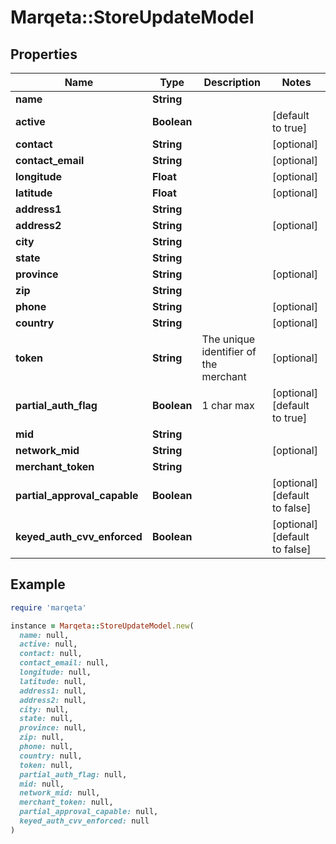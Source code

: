 # Marqeta::StoreUpdateModel

## Properties

| Name | Type | Description | Notes |
| ---- | ---- | ----------- | ----- |
| **name** | **String** |  |  |
| **active** | **Boolean** |  | [default to true] |
| **contact** | **String** |  | [optional] |
| **contact_email** | **String** |  | [optional] |
| **longitude** | **Float** |  | [optional] |
| **latitude** | **Float** |  | [optional] |
| **address1** | **String** |  |  |
| **address2** | **String** |  | [optional] |
| **city** | **String** |  |  |
| **state** | **String** |  |  |
| **province** | **String** |  | [optional] |
| **zip** | **String** |  |  |
| **phone** | **String** |  | [optional] |
| **country** | **String** |  | [optional] |
| **token** | **String** | The unique identifier of the merchant | [optional] |
| **partial_auth_flag** | **Boolean** | 1 char max | [optional][default to true] |
| **mid** | **String** |  |  |
| **network_mid** | **String** |  | [optional] |
| **merchant_token** | **String** |  |  |
| **partial_approval_capable** | **Boolean** |  | [optional][default to false] |
| **keyed_auth_cvv_enforced** | **Boolean** |  | [optional][default to false] |

## Example

```ruby
require 'marqeta'

instance = Marqeta::StoreUpdateModel.new(
  name: null,
  active: null,
  contact: null,
  contact_email: null,
  longitude: null,
  latitude: null,
  address1: null,
  address2: null,
  city: null,
  state: null,
  province: null,
  zip: null,
  phone: null,
  country: null,
  token: null,
  partial_auth_flag: null,
  mid: null,
  network_mid: null,
  merchant_token: null,
  partial_approval_capable: null,
  keyed_auth_cvv_enforced: null
)
```

